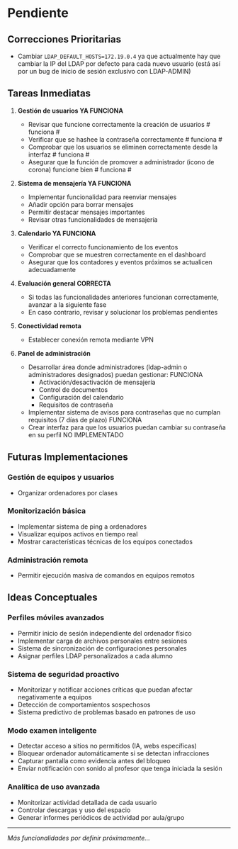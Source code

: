 # Pendiente

## Correcciones Prioritarias
- Cambiar `LDAP_DEFAULT_HOSTS=172.19.0.4` ya que actualmente hay que cambiar la IP del LDAP por defecto para cada nuevo usuario (está así por un bug de inicio de sesión exclusivo con LDAP-ADMIN)

## Tareas Inmediatas
1. **Gestión de usuarios YA FUNCIONA**
   - Revisar que funcione correctamente la creación de usuarios # funciona #
   - Verificar que se hashee la contraseña correctamente # funciona #
   - Comprobar que los usuarios se eliminen correctamente desde la interfaz # funciona #
   - Asegurar que la función de promover a administrador (icono de corona) funcione bien # funciona #

2. **Sistema de mensajería YA FUNCIONA**
   - Implementar funcionalidad para reenviar mensajes
   - Añadir opción para borrar mensajes
   - Permitir destacar mensajes importantes
   - Revisar otras funcionalidades de mensajería

3. **Calendario YA FUNCIONA**
   - Verificar el correcto funcionamiento de los eventos
   - Comprobar que se muestren correctamente en el dashboard
   - Asegurar que los contadores y eventos próximos se actualicen adecuadamente

4. **Evaluación general CORRECTA**
   - Si todas las funcionalidades anteriores funcionan correctamente, avanzar a la siguiente fase
   - En caso contrario, revisar y solucionar los problemas pendientes

5. **Conectividad remota**
   - Establecer conexión remota mediante VPN

6. **Panel de administración**
   - Desarrollar área donde administradores (ldap-admin o administradores designados) puedan gestionar: FUNCIONA
     - Activación/desactivación de mensajería 
     - Control de documentos
     - Configuración del calendario
     - Requisitos de contraseña
   - Implementar sistema de avisos para contraseñas que no cumplan requisitos (7 días de plazo) FUNCIONA
   - Crear interfaz para que los usuarios puedan cambiar su contraseña en su perfil NO IMPLEMENTADO

## Futuras Implementaciones

### Gestión de equipos y usuarios
- Organizar ordenadores por clases


### Monitorización básica
- Implementar sistema de ping a ordenadores
- Visualizar equipos activos en tiempo real
- Mostrar características técnicas de los equipos conectados

### Administración remota
- Permitir ejecución masiva de comandos en equipos remotos

## Ideas Conceptuales

### Perfiles móviles avanzados
- Permitir inicio de sesión independiente del ordenador físico
- Implementar carga de archivos personales entre sesiones
- Sistema de sincronización de configuraciones personales
- Asignar perfiles LDAP personalizados a cada alumno

### Sistema de seguridad proactivo
- Monitorizar y notificar acciones críticas que puedan afectar negativamente a equipos
- Detección de comportamientos sospechosos
- Sistema predictivo de problemas basado en patrones de uso

### Modo examen inteligente
- Detectar acceso a sitios no permitidos (IA, webs específicas)
- Bloquear ordenador automáticamente si se detectan infracciones
- Capturar pantalla como evidencia antes del bloqueo
- Enviar notificación con sonido al profesor que tenga iniciada la sesión

### Analítica de uso avanzada
- Monitorizar actividad detallada de cada usuario
- Controlar descargas y uso del espacio
- Generar informes periódicos de actividad por aula/grupo

---
*Más funcionalidades por definir próximamente...*